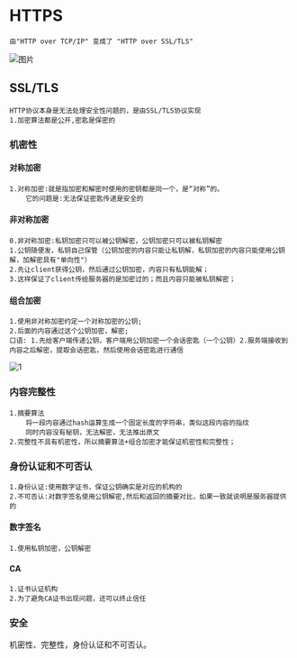 # HTTPS

    由"HTTP over TCP/IP" 变成了 "HTTP over SSL/TLS"
![图片](https://static001.geekbang.org/resource/image/50/a3/50d57e18813e18270747806d5d73f0a3.png)

## SSL/TLS

    HTTP协议本身是无法处理安全性问题的，是由SSL/TLS协议实现
    1.加密算法都是公开,密匙是保密的

### 机密性

#### 对称加密

    1.对称加密:就是指加密和解密时使用的密钥都是同一个，是“对称”的。
        它的问题是:无法保证密匙传递是安全的

#### 非对称加密

    0.非对称加密:私钥加密只可以被公钥解密，公钥加密只可以被私钥解密
    1.公钥随便发，私钥自己保管（公钥加密的内容只能让私钥解，私钥加密的内容只能使用公钥解，加解密具有"单向性"）
    2.先让client获得公钥，然后通过公钥加密，内容只有私钥能解；
    3.这样保证了client传给服务器的是加密过的；而且内容只能被私钥解密；

#### 组合加密

    1.使用非对称加密约定一个对称加密的公钥;
    2.后面的内容通过这个公钥加密，解密;
    口语: 1.先给客户端传递公钥，客户端用公钥加密一个会话密匙（一个公钥）2.服务端接收到内容之后解密，提取会话密匙，然后使用会话密匙进行通信
![1](https://static001.geekbang.org/resource/image/e4/85/e41f87110aeea3e548d58cc35a478e85.png)

### 内容完整性

    1.摘要算法
        将一段内容通过hash运算生成一个固定长度的字符串，类似这段内容的指纹
        同时内容没有秘钥，无法解密，无法推出原文
    2.完整性不具有机密性，所以摘要算法+组合加密才能保证机密性和完整性；

### 身份认证和不可否认

    1.身份认证:使用数字证书，保证公钥确实是对应的机构的
    2.不可否认:对数字签名使用公钥解密,然后和返回的摘要对比，如果一致就说明是服务器提供的

#### 数字签名

    1.使用私钥加密，公钥解密

#### CA

    1.证书认证机构
    2.为了避免CA证书出现问题，还可以终止信任

### 安全

  机密性、完整性，身份认证和不可否认。
